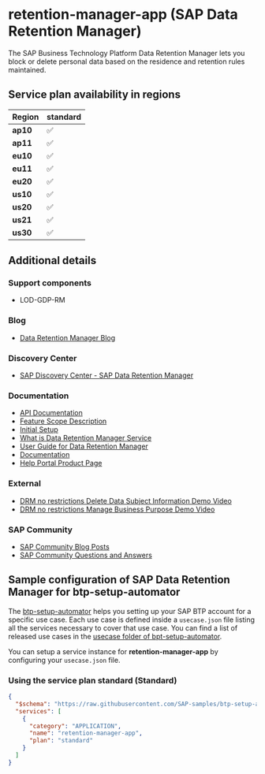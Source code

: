 # retention-manager-app (SAP Data Retention Manager)

The SAP Business Technology Platform Data Retention Manager lets you block or delete personal data based on the residence and retention rules maintained.

## Service plan availability in regions

| Region | standard |
|--------|----------|
|  **ap10** | ✅ |
|  **ap11** | ✅ |
|  **eu10** | ✅ |
|  **eu11** | ✅ |
|  **eu20** | ✅ |
|  **us10** | ✅ |
|  **us20** | ✅ |
|  **us21** | ✅ |
|  **us30** | ✅ |

## Additional details

### Support components

- LOD-GDP-RM

### Blog

- [Data Retention Manager Blog](https://blogs.sap.com/2020/05/04/orchestrate-your-data-deletion-using-sap-cloud-platform-data-retention-manager/?preview_id=1093744)

### Discovery Center

- [SAP Discovery Center - SAP Data Retention Manager](https://discovery-center.cloud.sap/serviceCatalog/sap-data-retention-manager)

### Documentation

- [API Documentation](https://api.sap.com/package/SAPDataRetentionManager?section=Artifacts)
- [Feature Scope Description](https://help.sap.com/http.svc/rc/17df490294c24f89ab2338037f6ad6b5/SHIP/en-US/loioe93bad59a2ec47448390257bb9d5deab.pdf)
- [Initial Setup](https://help.sap.com/viewer/7b96239812444caf9dc36faa15292a2f/SHIP/en-US)
- [What is Data Retention Manager Service](https://help.sap.com/viewer/7b96239812444caf9dc36faa15292a2f/SHIP/en-US/08ad7d7ecfc740518d060d57e3f3e7a1.html)
- [User Guide for Data Retention Manager](https://help.sap.com/viewer/d5e4ff1a64cc481185f23d16daa22110/SHIP/en-US/7dc2912c4ca44573a5a15368313a800a.html)
- [Documentation](https://help.sap.com/docs/DATA_RETENTION_MANAGER)
- [Help Portal Product Page](https://help.sap.com/viewer/product/DATA_RETENTION_MANAGER/SHIP/en-US)

### External

- [DRM no restrictions Delete Data Subject Information Demo Video](https://www.youtube.com/embed/B_IzKf_GVXg)
- [DRM no restrictions Manage Business Purpose Demo Video](https://www.youtube.com/embed/HcGFFKg_k7s)

### SAP Community

- [SAP Community Blog Posts](https://community.sap.com/search/?ct=blog&q=SAP%20Data%20Retention%20Manager)
- [SAP Community Questions and Answers](https://community.sap.com/search/?ct=qa&q=SAP%20Data%20Retention%20Manager)

## Sample configuration of **SAP Data Retention Manager** for btp-setup-automator

The [btp-setup-automator](https://github.com/SAP-samples/btp-setup-automator) helps you setting up your SAP BTP account for a specific use case. Each use case is defined inside a `usecase.json` file listing all the services necessary to cover that use case. You can find a list of released use cases in the [usecase folder of bpt-setup-automator](https://github.com/SAP-samples/btp-setup-automator/tree/main/usecases).

You can setup a service instance for **retention-manager-app** by configuring your `usecase.json` file.

### Using the service plan **standard** (Standard)

```json
{
  "$schema": "https://raw.githubusercontent.com/SAP-samples/btp-setup-automator/main/libs/btpsa-usecase.json",
  "services": [
    {
      "category": "APPLICATION",
      "name": "retention-manager-app",
      "plan": "standard"
    }
  ]
}
```
